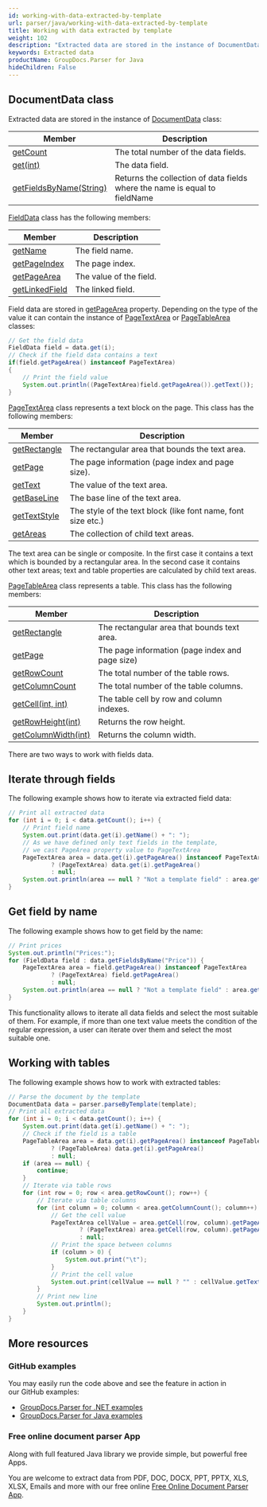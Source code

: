 ```yaml
---
id: working-with-data-extracted-by-template
url: parser/java/working-with-data-extracted-by-template
title: Working with data extracted by template
weight: 102
description: "Extracted data are stored in the instance of DocumentData class."
keywords: Extracted data
productName: GroupDocs.Parser for Java
hideChildren: False
---
```

## DocumentData class

Extracted data are stored in the instance of [DocumentData](https://apireference.groupdocs.com/java/parser/com.groupdocs.parser.data/DocumentData) class:

| Member | Description |
| --- | --- |
| [getCount](https://apireference.groupdocs.com/java/parser/com.groupdocs.parser.data/DocumentData#getCount()) | The total number of the data fields. |
| [get(int)](https://apireference.groupdocs.com/java/parser/com.groupdocs.parser.data/DocumentData#get(int)) | The data field. |
| [getFieldsByName(String)](https://apireference.groupdocs.com/java/parser/com.groupdocs.parser.data/DocumentData#getFieldsByName(java.lang.String)) | Returns the collection of data fields where the name is equal to fieldName |

[FieldData](https://apireference.groupdocs.com/java/parser/com.groupdocs.parser.data/FieldData) class has the following members:

| Member | Description |
| --- | --- |
| [getName](https://apireference.groupdocs.com/java/parser/com.groupdocs.parser.data/FieldData#getName()) | The field name. |
| [getPageIndex](https://apireference.groupdocs.com/java/parser/com.groupdocs.parser.data/FieldData#getPageIndex()) | The page index. |
| [getPageArea](https://apireference.groupdocs.com/java/parser/com.groupdocs.parser.data/FieldData#getPageArea()) | The value of the field. |
| [getLinkedField](https://apireference.groupdocs.com/java/parser/com.groupdocs.parser.data/FieldData#getLinkedField()) | The linked field. |

Field data are stored in [getPageArea](https://apireference.groupdocs.com/java/parser/com.groupdocs.parser.data/FieldData#getPageArea()) property. Depending on the type of the value it can contain the instance of [PageTextArea](https://apireference.groupdocs.com/java/parser/com.groupdocs.parser.data/PageTextArea) or [PageTableArea](https://apireference.groupdocs.com/java/parser/com.groupdocs.parser.data/PageTableArea) classes:

```java
// Get the field data
FieldData field = data.get(i);
// Check if the field data contains a text
if(field.getPageArea() instanceof PageTextArea)
{
    // Print the field value
    System.out.println((PageTextArea)field.getPageArea()).getText());
}

```

[PageTextArea](https://apireference.groupdocs.com/java/parser/com.groupdocs.parser.data/PageTextArea) class represents a text block on the page. This class has the following members:

| Member | Description |
| --- | --- |
| [getRectangle](https://apireference.groupdocs.com/java/parser/com.groupdocs.parser.data/PageArea#getRectangle()) | The rectangular area that bounds the text area. |
| [getPage](https://apireference.groupdocs.com/java/parser/com.groupdocs.parser.data/PageArea#getPage()) | The page information (page index and page size). |
| [getText](https://apireference.groupdocs.com/java/parser/com.groupdocs.parser.data/PageTextArea#getText()) | The value of the text area. |
| [getBaseLine](https://apireference.groupdocs.com/java/parser/com.groupdocs.parser.data/PageTextArea#getBaseLine()) | The base line of the text area. |
| [getTextStyle](https://apireference.groupdocs.com/java/parser/com.groupdocs.parser.data/PageTextArea#getTextStyle()) | The style of the text block (like font name, font size etc.) |
| [getAreas](https://apireference.groupdocs.com/java/parser/com.groupdocs.parser.data/PageTextArea#getAreas()) | The collection of child text areas. |

The text area can be single or composite. In the first case it contains a text which is bounded by a rectangular area. In the second case it contains other text areas; text and table properties are calculated by child text areas.

[PageTableArea](https://apireference.groupdocs.com/java/parser/com.groupdocs.parser.data/PageTableArea) class represents a table. This class has the following members:

| Member | Description |
| --- | --- |
| [getRectangle](https://apireference.groupdocs.com/java/parser/com.groupdocs.parser.data/PageArea#getRectangle()) | The rectangular area that bounds text area. |
| [getPage](https://apireference.groupdocs.com/java/parser/com.groupdocs.parser.data/PageArea#getPage()) | The page information (page index and page size) |
| [getRowCount](https://apireference.groupdocs.com/java/parser/com.groupdocs.parser.data/PageTableArea#getRowCount()) | The total number of the table rows. |
| [getColumnCount](https://apireference.groupdocs.com/java/parser/com.groupdocs.parser.data/PageTableArea#getColumnCount()) | The total number of the table columns. |
| [getCell(int, int)](https://apireference.groupdocs.com/java/parser/com.groupdocs.parser.data/PageTableArea#getCell(int,%20int)) | The table cell by row and column indexes. |
| [getRowHeight(int)](https://apireference.groupdocs.com/java/parser/com.groupdocs.parser.data/PageTableArea#getRowHeight(int)) | Returns the row height. |
| [getColumnWidth(int)](https://apireference.groupdocs.com/java/parser/com.groupdocs.parser.data/PageTableArea#getColumnWidth(int)) | Returns the column width. |

There are two ways to work with fields data.

## Iterate through fields

The following example shows how to iterate via extracted field data:

```java
// Print all extracted data
for (int i = 0; i < data.getCount(); i++) {
    // Print field name
    System.out.print(data.get(i).getName() + ": ");
    // As we have defined only text fields in the template,
    // we cast PageArea property value to PageTextArea
    PageTextArea area = data.get(i).getPageArea() instanceof PageTextArea
            ? (PageTextArea) data.get(i).getPageArea()
            : null;
    System.out.println(area == null ? "Not a template field" : area.getText());
}
```

## Get field by name

The following example shows how to get field by the name:

```java
// Print prices
System.out.println("Prices:");
for (FieldData field : data.getFieldsByName("Price")) {
    PageTextArea area = field.getPageArea() instanceof PageTextArea
            ? (PageTextArea) field.getPageArea()
            : null;
    System.out.println(area == null ? "Not a template field" : area.getText());
}
```

This functionality allows to iterate all data fields and select the most suitable of them. For example, if more than one text value meets the condition of the regular expression, a user can iterate over them and select the most suitable one.

## Working with tables

The following example shows how to work with extracted tables:

```java
// Parse the document by the template
DocumentData data = parser.parseByTemplate(template);
// Print all extracted data
for (int i = 0; i < data.getCount(); i++) {
    System.out.print(data.get(i).getName() + ": ");
    // Check if the field is a table
    PageTableArea area = data.get(i).getPageArea() instanceof PageTableArea
            ? (PageTableArea) data.get(i).getPageArea()
            : null;
    if (area == null) {
        continue;
    }
    // Iterate via table rows
    for (int row = 0; row < area.getRowCount(); row++) {
        // Iterate via table columns
        for (int column = 0; column < area.getColumnCount(); column++) {
            // Get the cell value
            PageTextArea cellValue = area.getCell(row, column).getPageArea() instanceof PageTextArea
                    ? (PageTextArea) area.getCell(row, column).getPageArea()
                    : null;
            // Print the space between columns
            if (column > 0) {
                System.out.print("\t");
            }
            // Print the cell value
            System.out.print(cellValue == null ? "" : cellValue.getText());
        }
        // Print new line
        System.out.println();
    }
}
```

## More resources

### GitHub examples

You may easily run the code above and see the feature in action in our GitHub examples:

*   [GroupDocs.Parser for .NET examples](https://github.com/groupdocs-parser/GroupDocs.Parser-for-.NET)    
*   [GroupDocs.Parser for Java examples](https://github.com/groupdocs-parser/GroupDocs.Parser-for-Java)    

### Free online document parser App

Along with full featured Java library we provide simple, but powerful free Apps.

You are welcome to extract data from PDF, DOC, DOCX, PPT, PPTX, XLS, XLSX, Emails and more with our free online [Free Online Document Parser App](https://products.groupdocs.app/parser).